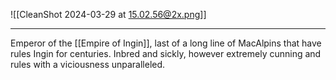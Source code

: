 ![[CleanShot 2024-03-29 at 15.02.56@2x.png]]

---

Emperor of the [[Empire of Ingin]], last of a long line of MacAlpins that have rules Ingin for centuries. Inbred and sickly, however extremely cunning and rules with a viciousness unparalleled. 

